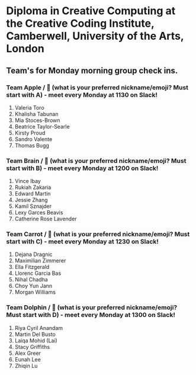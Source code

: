 # Diploma in Creative Computing at the Creative Coding Institute, Camberwell, University of the Arts, London

## Team's for Monday morning group check ins.

### Team Apple / 🍎 (what is your preferred nickname/emoji? Must start with A) - meet every Monday at 1130 on Slack!

1. Valeria Toro
2. Khalisha Tabunan
3. Mia Stoces-Brown
4. Beatrice Taylor-Searle
5. Kirsty Proud
6. Sandro Valente
7. Thomas Bugg

### Team Brain / 🧠 (what is your preferred nickname/emoji? Must start with B) - meet every Monday at 1200 on Slack!

1. Vince Ibay
2. Rukiah Zakaria
3. Edward Martin
4. Jessie Zhang
5. Kamil Sznajder
6. Lexy Garces Beavis
7. Catherine Rose Lavender

### Team Carrot / 🥕 (what is your preferred nickname/emoji? Must start with C) - meet every Monday at 1230 on Slack!

1. Dejana Dragnic
2. Maximilian Zimmerer
3. Ella Fitzgerald
4. Llorenc Garcia Bas
5. Nihal Chadha
6. Choy Yun Jann
7. Morgan Williams

### Team Dolphin / 🐬 (what is your preferred nickname/emoji? Must start with D) - meet every Monday at 1300 on Slack!

1. Riya Cyril Anandam
2. Martin Del Busto
3. Laiqa Mohid (Lai)
4. Stacy Griffiths
5. Alex Greer
6. Eunah Lee
7. Zhiqin Lu
